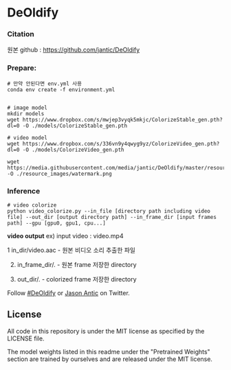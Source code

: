 
# DeOldify

### Citation
원본 github : https://github.com/jantic/DeOldify

### Prepare:

```
# 만약 안된다면 env.yml 사용
conda env create -f environment.yml


# image model
mkdir models
wget https://www.dropbox.com/s/mwjep3vyqk5mkjc/ColorizeStable_gen.pth?dl=0 -O ./models/ColorizeStable_gen.pth

# video model
wget https://www.dropbox.com/s/336vn9y4qwyg9yz/ColorizeVideo_gen.pth?dl=0 -O ./models/ColorizeVideo_gen.pth

wget https://media.githubusercontent.com/media/jantic/DeOldify/master/resource_images/watermark.png -O ./resource_images/watermark.png

```


### Inference

```
# video colorize
python video_colorize.py --in_file [directory path including video file] --out_dir [output directory path] --in_frame_dir [input frames path] --gpu [gpu0, gpu1, cpu...]

```

**video output**
ex) input video : video.mp4

1 in_dir/video.aac - 원본 비디오 소리 추출한 파일

2. in_frame_dir/. - 원본 frame 저장한 directory

3. out_dir/. - colorized frame 저장한 directory





Follow [#DeOldify](https://twitter.com/search?q=%23Deoldify) or [Jason Antic](https://twitter.com/citnaj) on Twitter.

## License

All code in this repository is under the MIT license as specified by the LICENSE file.

The model weights listed in this readme under the "Pretrained Weights" section are trained by ourselves and are released under the MIT license.
